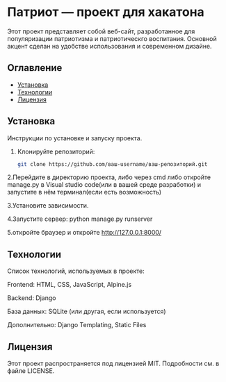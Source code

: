 # Патриот — проект для хакатона


Этот проект представляет собой веб-сайт, разработанное для популяризации патриотизма и патриотическго воспитания. Основной акцент сделан на удобстве использования и современном дизайне.

## Оглавление

- [Установка](#установка)
- [Технологии](#технологии)
- [Лицензия](#лицензия)

## Установка

Инструкции по установке и запуску проекта.

1. Клонируйте репозиторий:
   ```bash
   git clone https://github.com/ваш-username/ваш-репозиторий.git

2.Перейдите в директорию проекта, либо через cmd либо откройте manage.py в Visual studio code(или в вашей среде разработки) и запустите в нём терминал(если есть возможность)

3.Установите зависимости.

4.Запустите сервер:
   python manage.py runserver
   
5.откройте браузер и откройте http://127.0.0.1:8000/

## Технологии
Список технологий, используемых в проекте:

Frontend: HTML, CSS, JavaScript, Alpine.js

Backend: Django

База данных: SQLite (или другая, если используется)

Дополнительно: Django Templating, Static Files

## Лицензия
Этот проект распространяется под лицензией MIT. Подробности см. в файле LICENSE.
